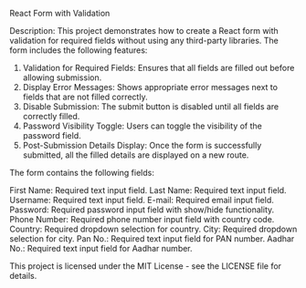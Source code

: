 React Form with Validation

Description: This project demonstrates how to create a React form with validation for required fields without using any third-party libraries. 
The form includes the following features:

1. Validation for Required Fields: Ensures that all fields are filled out before allowing submission.
2. Display Error Messages: Shows appropriate error messages next to fields that are not filled correctly.
3. Disable Submission: The submit button is disabled until all fields are correctly filled.
4. Password Visibility Toggle: Users can toggle the visibility of the password field.
5. Post-Submission Details Display: Once the form is successfully submitted, all the filled details are displayed on a new route.

The form contains the following fields:

First Name: Required text input field.
Last Name: Required text input field.
Username: Required text input field.
E-mail: Required email input field.
Password: Required password input field with show/hide functionality.
Phone Number: Required phone number input field with country code.
Country: Required dropdown selection for country.
City: Required dropdown selection for city.
Pan No.: Required text input field for PAN number.
Aadhar No.: Required text input field for Aadhar number.

This project is licensed under the MIT License - see the LICENSE file for details.
